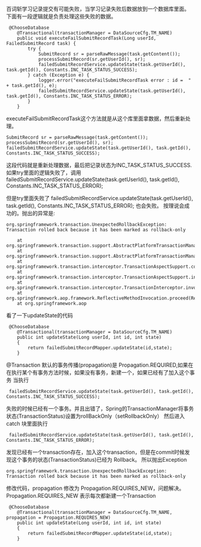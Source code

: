 百词斩学习记录提交有可能失败，当学习记录失败后数据放到一个数据库里面。
下面有一段逻辑就是负责处理这些失败的数据。

```
 @ChooseDatabase
    @Transactional(transactionManager = DataSourceCfg.TM_NAME)
    public void executeFailSubmitRecordTask(Long userId, FailedSubmitRecord task) {
        try {
            SubmitRecord sr = parseRawMessage(task.getContent());
            processSubmitRecord(sr.getUserId(), sr);
            failedSubmitRecordService.updateState(task.getUserId(), task.getId(), Constants.INC_TASK_STATUS_SUCCESS);
        } catch (Exception e) {
            logger.error("executeFailSubmitRecordTask error : id =  " + task.getId(), e);
            failedSubmitRecordService.updateState(task.getUserId(), task.getId(), Constants.INC_TASK_STATUS_ERROR);
        }
    }

```

executeFailSubmitRecordTask这个方法就是从这个库里面拿数据，然后重新处理。


```
SubmitRecord sr = parseRawMessage(task.getContent());
processSubmitRecord(sr.getUserId(), sr);
failedSubmitRecordService.updateState(task.getUserId(), task.getId(), Constants.INC_TASK_STATUS_SUCCESS);
```
这段代码就是重新处理数据，最后把记录状态为INC_TASK_STATUS_SUCCESS.
如果try里面的逻辑失败了，调用failedSubmitRecordService.updateState(task.getUserId(), task.getId(), Constants.INC_TASK_STATUS_ERROR);

但是try里面失败了 failedSubmitRecordService.updateState(task.getUserId(), task.getId(), Constants.INC_TASK_STATUS_ERROR); 也会失败。
按理说会成功的。抛出的异常是: 

```
org.springframework.transaction.UnexpectedRollbackException: Transaction rolled back because it has been marked as rollback-only

	at org.springframework.transaction.support.AbstractPlatformTransactionManager.processRollback(AbstractPlatformTransactionManager.java:873)
	at org.springframework.transaction.support.AbstractPlatformTransactionManager.commit(AbstractPlatformTransactionManager.java:710)
	at org.springframework.transaction.interceptor.TransactionAspectSupport.commitTransactionAfterReturning(TransactionAspectSupport.java:532)
	at org.springframework.transaction.interceptor.TransactionAspectSupport.invokeWithinTransaction(TransactionAspectSupport.java:304)
	at org.springframework.transaction.interceptor.TransactionInterceptor.invoke(TransactionInterceptor.java:98)
	at org.springframework.aop.framework.ReflectiveMethodInvocation.proceed(ReflectiveMethodInvocation.java:185)
	at org.springframework.aop
```
看了一下updateState的代码
```$xslt
 @ChooseDatabase
    @Transactional(transactionManager = DataSourceCfg.TM_NAME)
    public int updateState(Long userId, int id, int state)
    {
        return failedSubmitRecordMapper.updateState(id,state);
    }
```
   
@Transaction 默认的事务传播(propagation)是 Propagation.REQUIRED,如果在在执行某个有事务方法时候，如果没有事务，新建一个，如果已经有了加入这个事务
当执行
```
 failedSubmitRecordService.updateState(task.getUserId(), task.getId(), Constants.INC_TASK_STATUS_SUCCESS);
```
失败的时候已经有一个事务。并且出错了，Spring的TransactionManager将事务状态(TransactionStatus)设置为rollBackOnly（setRollbackOnly）
然后进入 catch 块里面执行
```
 failedSubmitRecordService.updateState(task.getUserId(), task.getId(), Constants.INC_TASK_STATUS_ERROR);

```
发现已经有一个transaction存在，加入这个transaction，但是在commit时候发现这个事务的状态(TransactionStatus)已经为 Rollback。
所以抛出Exception 

```
org.springframework.transaction.UnexpectedRollbackException: Transaction rolled back because it has been marked as rollback-only
```


修改代码，propagation 修改为 Propagation.REQUIRES_NEW，问题解决。Propagation.REQUIRES_NEW 表示每次都新建一个Transaction
```$xslt
 @ChooseDatabase
    @Transactional(transactionManager = DataSourceCfg.TM_NAME, propagation = Propagation.REQUIRES_NEW)
    public int updateState(Long userId, int id, int state)
    {
        return failedSubmitRecordMapper.updateState(id,state);
    }
```

   